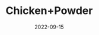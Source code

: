---
title: 'Chicken+Powder'
date: '2022-09-15' 
metatag: '' 
inventory: '0' 
draft: false 
# meta description 
shortDescripton: ''
description: 'Powder+Form'
longdescription: ''
featured: True
# product Price
price: '50.0'
# Product Short Description
shortDescription: ''
productID: '06FD5C3D-5A24-ED11-9968-005056B3A416'
type: 'products'
category: 'Powder+Form' 
thumnailproduct: 'https://aminsaddiquidawakhana.eralive.net/images/products/06FD5C3D-5A24-ED11-9968-005056B3A4161.png' 
images:
  - image: 'images/products/06FD5C3D-5A24-ED11-9968-005056B3A4161.png'  
Variants:
---